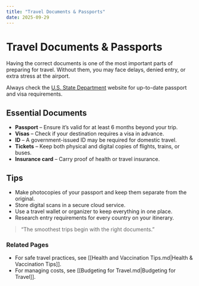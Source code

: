 ```yaml
---
title: "Travel Documents & Passports"
date: 2025-09-29
---
```


# Travel Documents & Passports
Having the correct documents is one of the most important parts of preparing for travel. Without them, you may face delays, denied entry, or extra stress at the airport.

Always check the [U.S. State Department](https://travel.state.gov) website for up-to-date passport and visa requirements.

## Essential Documents
- **Passport** – Ensure it’s valid for at least 6 months beyond your trip.  
- **Visas** – Check if your destination requires a visa in advance.  
- **ID** – A government-issued ID may be required for domestic travel.  
- **Tickets** – Keep both physical and digital copies of flights, trains, or buses.  
- **Insurance card** – Carry proof of health or travel insurance.  

## Tips
- Make photocopies of your passport and keep them separate from the original.  
- Store digital scans in a secure cloud service.  
- Use a travel wallet or organizer to keep everything in one place.  
- Research entry requirements for every country on your itinerary.  

> “The smoothest trips begin with the right documents.”

### Related Pages
- For safe travel practices, see [[Health and Vaccination Tips.md|Health & Vaccination Tips]].  
- For managing costs, see [[Budgeting for Travel.md|Budgeting for Travel]].  
